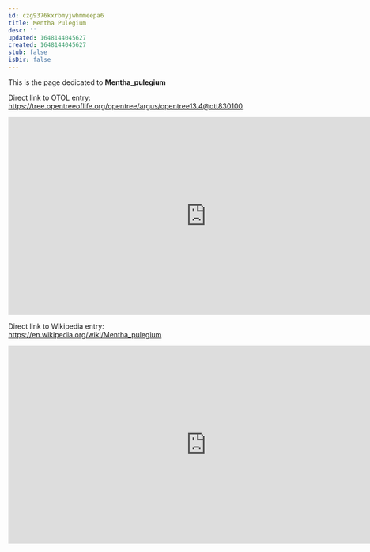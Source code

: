 ```yaml
---
id: czg9376kxrbmyjwhmmeepa6
title: Mentha Pulegium
desc: ''
updated: 1648144045627
created: 1648144045627
stub: false
isDir: false
---
```

This is the page dedicated to **Mentha_pulegium**


Direct link to OTOL entry: https://tree.opentreeoflife.org/opentree/argus/opentree13.4@ott830100



<html>
    <body>
    <iframe src="https://tree.opentreeoflife.org/opentree/argus/opentree13.4@ott830100"
    width="800" height="400" frameborder="0" allowfullscreen> </iframe>
    </body>
</html>
    


Direct link to Wikipedia entry: https://en.wikipedia.org/wiki/Mentha_pulegium



<html>
    <body>
    <iframe src="https://en.wikipedia.org/wiki/Mentha_pulegium"
    width="800" height="400" frameborder="0" allowfullscreen> </iframe>
    </body>
</html>
    
